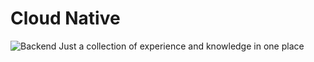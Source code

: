 # Cloud Native
![Backend](https://github.com/anton-tregubov/cloud-native/workflows/Backend/badge.svg)
Just a collection of experience and knowledge in one place